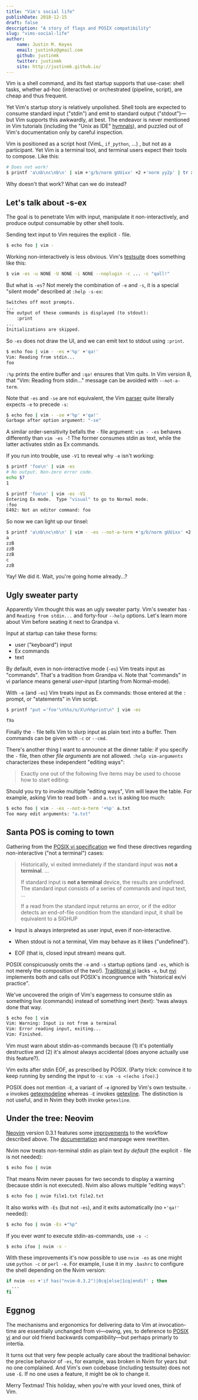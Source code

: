 ```yaml
---
title: "Vim's social life"
publishDate: 2018-12-15
draft: false
description: "A story of flags and POSIX compatibility"
slug: "vims-social-life"
author:
    name: Justin M. Keyes
    email: justinkz@gmail.com
    github: justinmk
    twitter: justinmk
    site: http://justinmk.github.io/
---
```


Vim is a shell command, and its fast startup supports that use-case: shell
tasks, whether ad-hoc (interactive) or orchestrated (pipeline, script), are
cheap and thus frequent.

Yet Vim's startup story is relatively unpolished. Shell tools are expected to
consume standard input ("stdin") and emit to standard output ("stdout")—but
Vim supports this awkwardly, at best. The endeavor is never mentioned in Vim
tutorials (including the "Unix as IDE"
[hymnals](https://news.ycombinator.com/item?id=12653028)), and puzzled out of
Vim's documentation only by careful inspection.

Vim is positioned as a script host (VimL, `if_python`, …) , but not as
a participant. Yet Vim is a terminal tool, and terminal users expect their
tools to compose. Like this:

```bash
# Does not work!
$ printf 'a\nb\nc\nb\n' | vim +'g/b/norm gUUixx' +2 +'norm yy2p' | tr x z
```

Why doesn't that work? What can we do instead?


Let's talk about -s-ex
----------------------

The goal is to penetrate Vim with input, manipulate it non-interactively, and
produce output consumable by other shell tools.

Sending text input to Vim requires the explicit `-` file.

```bash
$ echo foo | vim -
```

Working non-interactively is less obvious. Vim's
[testsuite](https://github.com/vim/vim/tree/e751a5f531c1ceb58dacc7c280fdaae0df2c71c7/src/testdir)
does something like this:

```bash
$ vim -es -u NONE -U NONE -i NONE --noplugin -c ... -c "qall!"
```

But what is `-es`? Not merely the combination of `-e` and `-s`, it is a special
"silent mode" described at `:help -s-ex`:

```txt
Switches off most prompts.
...
The output of these commands is displayed (to stdout):
    :print
...
Initializations are skipped.
```

So `-es` does not draw the UI, and we can emit text to stdout using `:print`.

```bash
$ echo foo | vim - -es +'%p' +'qa!'
Vim: Reading from stdin...
foo
```

`:%p` prints the entire buffer and `:qa!` ensures that Vim quits. In Vim
version 8, that "Vim: Reading from stdin..." message can be avoided with
`--not-a-term`.

Note that `-es` and `-se` are not equivalent, the Vim
[parser](https://github.com/vim/vim/blob/d47d52232bf21036c5c89081458be7eaf2630d24/src/main.c#L2156)
quite literally expects `-e` to precede `-s`:

```bash
$ echo foo | vim - -se +'%p' +'qa!'
Garbage after option argument: "-se"
```

A similar order-sensitivity befalls the `-` file argument: `vim - -es` behaves
differently than `vim -es -`!  The former consumes stdin as text, while the
latter activates stdin as Ex commands.

If you run into trouble, use `-V1` to reveal why `-e` isn't working:

```bash
$ printf 'foo\n' | vim -es
# No output. Non-zero error code.
echo $?
1
```

```bash
$ printf 'foo\n' | vim -es -V1
Entering Ex mode.  Type "visual" to go to Normal mode.
:foo
E492: Not an editor command: foo
```

So now we can light up our tinsel:

```bash
$ printf 'a\nb\nc\nb\n' | vim - -es --not-a-term +'g/b/norm gUUixx' +2 +'norm yy2p' '+%p' '+qa!' | tr x z
a
zzB
zzB
zzB
c
zzB
```

Yay! We did it. Wait, you're going home already...?


Ugly sweater party
------------------

Apparently Vim thought this was an ugly sweater party. Vim's sweater has `-`
and `Reading from stdin...` and forty-four `--help` options. Let's learn more
about Vim before seating it next to Grandpa vi.

Input at startup can take these forms:

- user ("keyboard") input
- Ex commands
- text

By default, even in non-interactive mode (`-es`) Vim treats input as
"commands". That's a tradition from Grandpa vi. Note that "commands" in vi
parlance means general _user-input_ (starting from Normal-mode).

With `-e` (and `-es`) Vim treats input as Ex commands: those entered at the `:`
prompt, or "statements" in Vim script.

```bash
$ printf "put ='foo'\n%%s/o/X\n%%print\n" | vim -es

fXo
```

Finally the `-` file tells Vim to slurp input as plain text into a buffer. Then
commands can be given with `-c` or `--cmd`.

There's another thing I want to announce at the dinner table: if you specify
the `-` file, then other _file arguments_ are not allowed. `:help vim-arguments`
characterizes these independent "editing ways":

> Exactly one out of the following five items may be used to choose how to start editing:

Should you try to invoke multiple "editing ways", Vim will leave the table. For
example, asking Vim to read both `-` and `a.txt` is asking too much:

```bash
$ echo foo | vim - -es --not-a-term '+%p' a.txt
Too many edit arguments: "a.txt"
```


Santa POS is coming to town
---------------------------

Gathering from the
[POSIX vi specification](https://pubs.opengroup.org/onlinepubs/9699919799/utilities/vi.html)
we find these directives regarding non-interactive ("not a terminal") cases:

> Historically, vi exited immediately if the standard input was **not a terminal**. ...
>
> If standard input is **not a terminal** device, the results are undefined. The
> standard input consists of a series of commands and input text, ...
>
> If a read from the standard input returns an error, or if the editor detects
> an end-of-file condition from the standard input, it shall be equivalent to
> a SIGHUP

- Input is always interpreted as user input, even if non-interactive.

- When stdout is not a terminal, Vim may behave as it likes ("undefined").

- EOF (that is, closed input stream) means quit.

POSIX conspicuously omits the `-e` and `-s` startup options (and `-es`,
which is not merely the composition of the two!).
[Traditional vi](http://ex-vi.sourceforge.net/vi.html) lacks `-e`, but
[nvi](https://www.freebsd.org/cgi/man.cgi?query=nvi) implements both and calls
out POSIX's incongruence with "historical ex/vi practice".

We've uncovered the origin of Vim's eagerness to consume stdin as something
live (commands) instead of something inert (text): 'twas always done that way.

```bash
$ echo foo | vim
Vim: Warning: Input is not from a terminal
Vim: Error reading input, exiting...
Vim: Finished.
```

Vim must warn about stdin-as-commands because (1) it's potentially destructive
and (2) it's almost always accidental (does anyone actually use this feature?).

Vim exits after stdin EOF, as prescribed by POSIX. (Party trick: convince it to
keep running by sending the input to `-s`: `vim -s <(echo ifoo)`.)

POSIX does not mention `-E`, a variant of `-e` ignored by Vim's own testsuite.
`-e` invokes
[getexmodeline](https://github.com/vim/vim/blob/d47d52232bf21036c5c89081458be7eaf2630d24/src/ex_getln.c#L2731)
whereas `-E` invokes
[getexline](https://github.com/vim/vim/blob/d47d52232bf21036c5c89081458be7eaf2630d24/src/ex_getln.c#L2713).
The distinction is not useful, and in Nvim they both invoke `getexline`.


## Under the tree: Neovim

[Neovim](https://neovim.io/) version 0.3.1 features some
[improvements](https://github.com/neovim/neovim/pull/7679) to the workflow
described above. The [documentation](https://neovim.io/doc/user/starting.html#-es)
and manpage were rewritten.

Nvim now treats non-terminal stdin as plain text _by default_ (the explicit `-`
file is not needed):

```bash
$ echo foo | nvim
```

That means Nvim never pauses for two seconds to display a warning (because
stdin is not executed). Nvim also allows multiple "editing ways":

```bash
$ echo foo | nvim file1.txt file2.txt
```

It also works with `-Es` (but not `-es`), and it exits automatically (no
`+'qa!'` needed):

```bash
$ echo foo | nvim -Es +"%p"
```

If you ever _want_ to execute stdin-as-commands, use `-s -`:

```bash
$ echo ifoo | nvim -s -
```

With these improvements it's now possible to use `nvim -es` as one might use
`python -c` or `perl -e`. For example, I use it in my `.bashrc` to configure
the shell depending on the Nvim version:

```bash
if nvim -es +'if has("nvim-0.3.2")|0cq|else|1cq|endif' ; then
  ...
fi
```


## Eggnog

The mechanisms and ergonomics for delivering data to Vim at invocation-time are
essentially unchanged from vi—owing, yes, to deference to
[POSIX vi](https://pubs.opengroup.org/onlinepubs/9699919799/utilities/vi.html)
and our old friend backwards compatibility—but perhaps primarly to intertia.

It turns out that very few people actually care about the traditional behavior:
the precise behavior of `-es`, for example, was broken in Nvim for years but no
one complained. And Vim's own codebase (including testsuite) does not use `-E`.
If no one uses a feature, it might be ok to change it.

Merry Textmas! This holiday, when you're with your loved ones, think of Vim.
